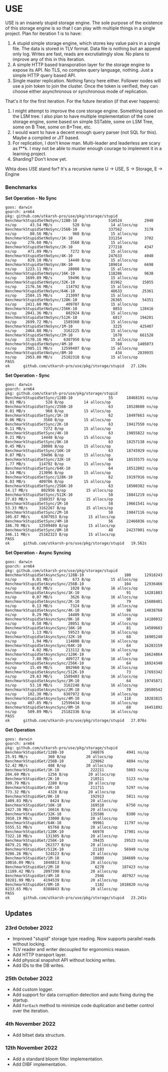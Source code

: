 # USE

USE is an insanely stupid storage engine. The sole purpose of the existence of this storage engine is so that I can play with multiple things in a single project. Plan for iteration 1 is to have:
1. A stupid simple storage engine, which stores key value pairs in a single file. The data is stored in TLV format. Data file is nothing but an append only log. Writes are fast, reads are excrutiatingly slow. No plans to improve any of this in this iteration.
2. A simple HTTP based transporation layer for the storage engine to expose its API. No TLS, no complex query language, nothing. Just a simple HTTP query based API.
3. Single master replication. Nothing fancy here either. Follower nodes will use a join token to join the cluster. Once the token is verified, they can choose either asynchronous or synchronous mode of replication.

That's it for the first iteration. For the future iteration (if that ever happens):
1. I might attempt to improve the core storage engine. Something based on the LSM tree. I also plan to have multiple implementation of the core storage engine, some based on simple SSTable, some on LSM Tree, some on B Tree, some on B+Tree, etc.
2. I would want to have a decent enough query parser (not SQL for this). Maybe a compiled or JIT based.
3. For replication, I don't know man. Multi-leader and leaderless are scary as f**k. I may not be able to muster enough courage to implement it in a learning project.
4. Sharding? Don't know yet.

Whta does USE stand for? It's a recursive name U -> USE, S -> Storage, E -> Engine



### Benchmarks
**Set Operation - No Sync**
```
goos: darwin
goarch: arm64
pkg: github.com/utkarsh-pro/use/pkg/storage/stupid
BenchmarkStupidSetNoSync/128B-10         	  510524	      2940 ns/op	  43.54 MB/s	     528 B/op	      14 allocs/op
BenchmarkStupidSetNoSync/256B-10         	  337562	      3178 ns/op	  80.56 MB/s	     968 B/op	      15 allocs/op
BenchmarkStupidSetNoSync/1K-10           	  331254	      3702 ns/op	 276.60 MB/s	    3560 B/op	      15 allocs/op
BenchmarkStupidSetNoSync/2K-10           	  277218	      4347 ns/op	 471.09 MB/s	    7272 B/op	      15 allocs/op
BenchmarkStupidSetNoSync/4K-10           	  247633	      4940 ns/op	 829.10 MB/s	   14440 B/op	      15 allocs/op
BenchmarkStupidSetNoSync/8K-10           	  189014	      6698 ns/op	1223.11 MB/s	   28008 B/op	      15 allocs/op
BenchmarkStupidSetNoSync/16K-10          	  118286	      9638 ns/op	1699.89 MB/s	   59496 B/op	      15 allocs/op
BenchmarkStupidSetNoSync/32K-10          	   81962	     15055 ns/op	2176.56 MB/s	  114792 B/op	      15 allocs/op
BenchmarkStupidSetNoSync/64K-10          	   48633	     25361 ns/op	2584.15 MB/s	  213097 B/op	      15 allocs/op
BenchmarkStupidSetNoSync/128K-10         	   26365	     54351 ns/op	2411.60 MB/s	  409707 B/op	      15 allocs/op
BenchmarkStupidSetNoSync/256K-10         	    8853	    128416 ns/op	2041.36 MB/s	  802924 B/op	      15 allocs/op
BenchmarkStupidSetNoSync/512K-10         	    6817	    194201 ns/op	2699.72 MB/s	 1589360 B/op	      15 allocs/op
BenchmarkStupidSetNoSync/1M-10           	    3225	    425407 ns/op	2464.88 MB/s	 3162225 B/op	      15 allocs/op
BenchmarkStupidSetNoSync/2M-10           	    1670	    661528 ns/op	3170.16 MB/s	 6307950 B/op	      15 allocs/op
BenchmarkStupidSetNoSync/4M-10           	     760	   1405073 ns/op	2985.11 MB/s	12599407 B/op	      15 allocs/op
BenchmarkStupidSetNoSync/8M-10           	     434	   2839935 ns/op	2953.80 MB/s	25182318 B/op	      15 allocs/op
PASS
ok  	github.com/utkarsh-pro/use/pkg/storage/stupid	27.126s
```

**Set Operation - Sync**
```
goos: darwin
goarch: arm64
pkg: github.com/utkarsh-pro/use/pkg/storage/stupid
BenchmarkStupidSetSync/128B-10         	      55	  18468191 ns/op	   0.01 MB/s	     528 B/op	      14 allocs/op
BenchmarkStupidSetSync/256B-10         	      63	  18528600 ns/op	   0.01 MB/s	     968 B/op	      15 allocs/op
BenchmarkStupidSetSync/1K-10           	      62	  18497663 ns/op	   0.06 MB/s	    3560 B/op	      15 allocs/op
BenchmarkStupidSetSync/2K-10           	      63	  19417550 ns/op	   0.11 MB/s	    7272 B/op	      15 allocs/op
BenchmarkStupidSetSync/4K-10           	      63	  19855822 ns/op	   0.21 MB/s	   14440 B/op	      15 allocs/op
BenchmarkStupidSetSync/8K-10           	      63	  18257138 ns/op	   0.45 MB/s	   28008 B/op	      15 allocs/op
BenchmarkStupidSetSync/16K-10          	      63	  18745929 ns/op	   0.87 MB/s	   59496 B/op	      15 allocs/op
BenchmarkStupidSetSync/32K-10          	      64	  18535575 ns/op	   1.77 MB/s	  114792 B/op	      15 allocs/op
BenchmarkStupidSetSync/64K-10          	      64	  18512802 ns/op	   3.54 MB/s	  213096 B/op	      15 allocs/op
BenchmarkStupidSetSync/128K-10         	      62	  19197916 ns/op	   6.83 MB/s	  409706 B/op	      15 allocs/op
BenchmarkStupidSetSync/256K-10         	      63	  18500382 ns/op	  14.17 MB/s	  802956 B/op	      15 allocs/op
BenchmarkStupidSetSync/512K-10         	      58	  18841219 ns/op	  27.83 MB/s	 1589357 B/op	      15 allocs/op
BenchmarkStupidSetSync/1M-10           	      58	  19661541 ns/op	  53.33 MB/s	 3162267 B/op	      15 allocs/op
BenchmarkStupidSetSync/2M-10           	      58	  19847116 ns/op	 105.67 MB/s	 6307953 B/op	      15 allocs/op
BenchmarkStupidSetSync/4M-10           	      56	  22466036 ns/op	 186.70 MB/s	12599409 B/op	      15 allocs/op
BenchmarkStupidSetSync/8M-10           	      48	  24237001 ns/op	 346.11 MB/s	25182323 B/op	      15 allocs/op
PASS
ok  	github.com/utkarsh-pro/use/pkg/storage/stupid	19.562s
```

**Set Operation - Async Syncing**
```
goos: darwin
goarch: arm64
pkg: github.com/utkarsh-pro/use/pkg/storage/stupid
BenchmarkStupidSetAsyncSync/128B-10         	     100	  12918243 ns/op	   0.01 MB/s	     673 B/op	      15 allocs/op
BenchmarkStupidSetAsyncSync/256B-10         	     104	  12936466 ns/op	   0.02 MB/s	    1028 B/op	      16 allocs/op
BenchmarkStupidSetAsyncSync/1K-10           	      91	  14281883 ns/op	   0.07 MB/s	    3626 B/op	      16 allocs/op
BenchmarkStupidSetAsyncSync/2K-10           	      79	  15608401 ns/op	   0.13 MB/s	    7324 B/op	      16 allocs/op
BenchmarkStupidSetAsyncSync/4K-10           	      98	  14038768 ns/op	   0.29 MB/s	   14489 B/op	      16 allocs/op
BenchmarkStupidSetAsyncSync/8K-10           	      90	  14180032 ns/op	   0.58 MB/s	   28051 B/op	      16 allocs/op
BenchmarkStupidSetAsyncSync/16K-10          	      81	  14509683 ns/op	   1.13 MB/s	   59523 B/op	      16 allocs/op
BenchmarkStupidSetAsyncSync/32K-10          	      68	  16905240 ns/op	   1.94 MB/s	  114808 B/op	      16 allocs/op
BenchmarkStupidSetAsyncSync/64K-10          	      64	  16283159 ns/op	   4.02 MB/s	  213112 B/op	      16 allocs/op
BenchmarkStupidSetAsyncSync/128K-10         	      67	  16624864 ns/op	   7.88 MB/s	  409727 B/op	      16 allocs/op
BenchmarkStupidSetAsyncSync/256K-10         	      64	  16924340 ns/op	  15.49 MB/s	  802960 B/op	      16 allocs/op
BenchmarkStupidSetAsyncSync/512K-10         	      73	  17693342 ns/op	  29.63 MB/s	 1589403 B/op	      16 allocs/op
BenchmarkStupidSetAsyncSync/1M-10           	      64	  19745871 ns/op	  53.10 MB/s	 3162248 B/op	      16 allocs/op
BenchmarkStupidSetAsyncSync/2M-10           	      70	  20500542 ns/op	 102.30 MB/s	 6307972 B/op	      16 allocs/op
BenchmarkStupidSetAsyncSync/4M-10           	     118	  10283815 ns/op	 407.85 MB/s	12599434 B/op	      16 allocs/op
BenchmarkStupidSetAsyncSync/8M-10           	      68	  16451892 ns/op	 509.89 MB/s	25182336 B/op	      16 allocs/op
PASS
ok  	github.com/utkarsh-pro/use/pkg/storage/stupid	27.076s
```

**Get Operation**
```
goos: darwin
goarch: arm64
pkg: github.com/utkarsh-pro/use/pkg/storage/stupid
BenchmarkStupidGet/128B-10         	  248076	      4941 ns/op	  25.91 MB/s	     360 B/op	      20 allocs/op
BenchmarkStupidGet/256B-10         	  229862	      4884 ns/op	  52.42 MB/s	     488 B/op	      20 allocs/op
BenchmarkStupidGet/1K-10           	  222211	      5003 ns/op	 204.69 MB/s	    1256 B/op	      20 allocs/op
BenchmarkStupidGet/2K-10           	  218511	      5123 ns/op	 399.79 MB/s	    2280 B/op	      20 allocs/op
BenchmarkStupidGet/4K-10           	  211711	      5297 ns/op	 773.32 MB/s	    4328 B/op	      20 allocs/op
BenchmarkStupidGet/8K-10           	  192913	      5811 ns/op	1409.83 MB/s	    8424 B/op	      20 allocs/op
BenchmarkStupidGet/16K-10          	  169510	      6750 ns/op	2427.38 MB/s	   16616 B/op	      20 allocs/op
BenchmarkStupidGet/32K-10          	  135506	      8380 ns/op	3910.19 MB/s	   33000 B/op	      20 allocs/op
BenchmarkStupidGet/64K-10          	   99961	     11797 ns/op	5555.51 MB/s	   65768 B/op	      20 allocs/op
BenchmarkStupidGet/128K-10         	   66978	     17901 ns/op	7322.18 MB/s	  131305 B/op	      20 allocs/op
BenchmarkStupidGet/256K-10         	   39435	     29523 ns/op	8879.21 MB/s	  262377 B/op	      20 allocs/op
BenchmarkStupidGet/512K-10         	   21183	     56949 ns/op	9206.26 MB/s	  524523 B/op	      20 allocs/op
BenchmarkStupidGet/1M-10           	   10000	    104689 ns/op	10016.09 MB/s	 1048813 B/op	      20 allocs/op
BenchmarkStupidGet/2M-10           	    6278	    187423 ns/op	11189.42 MB/s	 2097390 B/op	      20 allocs/op
BenchmarkStupidGet/4M-10           	    2946	    407927 ns/op	10281.99 MB/s	 4194539 B/op	      20 allocs/op
BenchmarkStupidGet/8M-10           	    1182	   1018820 ns/op	8233.65 MB/s	 8388843 B/op	      20 allocs/op
PASS
ok  	github.com/utkarsh-pro/use/pkg/storage/stupid	23.241s
```

## Updates
### 23rd October 2022
- Improved "stupid" storage type reading. Now supports parallel reads without locking.
- TLV reader and writer decoupled for ergonomics reason.
- Add HTTP transport layer.
- Add physical snapshot API without locking writes.
- Add IDs to the DB writes.

### 25th October 2022
- Add custom logger.
- Add support for data corruption detection and auto fixing during the startup.
- Add `ForEach` method to minimize code duplication and better control over the iteration.

### 4th November 2022
- Add bitset data structure.

### 12th November 2022
- Add a standard bloom filter implementation.
- Add DIBF implementation.